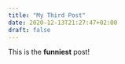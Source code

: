 ```yaml
---
title: "My Third Post"
date: 2020-12-13T21:27:47+02:00
draft: false
---
```


This is the **funniest** post!

